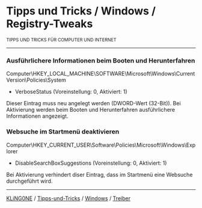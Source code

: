 # Tipps und Tricks / Windows / Registry-Tweaks
<small>TIPPS UND TRICKS FÜR COMPUTER UND INTERNET</small>

---

### Ausführlichere Informationen beim Booten und Herunterfahren

Computer\HKEY_LOCAL_MACHINE\SOFTWARE\Microsoft\Windows\CurrentVersion\Policies\System

* VerboseStatus (Voreinstellung: 0, Aktiviert: 1)

Dieser Eintrag muss neu angelegt werden (DWORD-Wert (32-Bit)). Bei Aktivierung werden beim Booten und Herunterfahren ausführlichere Informationen angezeigt.

### Websuche im Startmenü deaktivieren

Computer\HKEY_CURRENT_USER\Software\Policies\Microsoft\Windows\Explorer

* DisableSearchBoxSuggestions (Voreinstellung: 0, Aktiviert: 1)

Bei Aktivierung verhindert diser Eintrag, dass im Startmenü eine Websuche durchgeführt wird.

---

[KLiNG0NE](https://github.com/KLiNG0NE/) / [Tipps-und-Tricks](https://github.com/KLiNG0NE/Tipps-und-Tricks) / [Windows](../README.md) / [Treiber](README.md)
